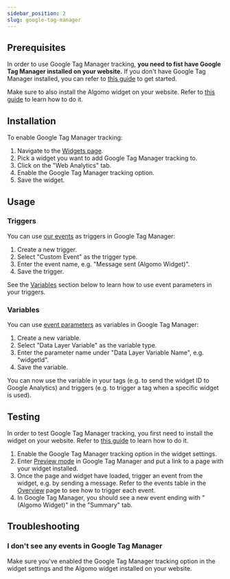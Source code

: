 ```yaml
---
sidebar_position: 2
slug: google-tag-manager
---
```


## Prerequisites

In order to use Google Tag Manager tracking, **you need to fist have Google Tag Manager installed on your website.** If you don't have Google Tag Manager installed, you can refer to [this guide](https://support.google.com/tagmanager/answer/6103696?hl=en) to get started.

Make sure to also install the Algomo widget on your website. Refer to [this guide](../Install%20a%20widget%20to%20your%20website.md) to learn how to do it.

## Installation

To enable Google Tag Manager tracking:

1. Navigate to the [Widgets page](https://app.algomo.com/widgets).
2. Pick a widget you want to add Google Tag Manager tracking to.
3. Click on the "Web Analytics" tab.
4. Enable the Google Tag Manager tracking option.
5. Save the widget.

## Usage

### Triggers

You can use [our events](./Overview) as triggers in Google Tag Manager:

1. Create a new trigger.
2. Select "Custom Event" as the trigger type.
3. Enter the event name, e.g. "Message sent (Algomo Widget)".
4. Save the trigger.

See the [Variables](#variables) section below to learn how to use event parameters in your triggers.

### Variables

You can use [event parameters](./Overview) as variables in Google Tag Manager:

1. Create a new variable.
2. Select "Data Layer Variable" as the variable type.
3. Enter the parameter name under "Data Layer Variable Name", e.g. "widgetId".
4. Save the variable.

You can now use the variable in your tags (e.g. to send the widget ID to Google Analytics) and triggers (e.g. to trigger a tag when a specific widget is used).

## Testing

In order to test Google Tag Manager tracking, you first need to install the widget on your website. Refer to [this guide](../Install%20a%20widget%20to%20your%20website.md) to learn how to do it.

1. Enable the Google Tag Manager tracking option in the widget settings.
2. Enter [Preview mode](https://support.google.com/tagmanager/answer/6103696?hl=en) in Google Tag Manager and put a link to a page with your widget installed.
3. Once the page and widget have loaded, trigger an event from the widget, e.g. by sending a message. Refer to the events table in the [Overview](./Overview.md) page to see how to trigger each event.
4. In Google Tag Manager, you should see a new event ending with "(Algomo Widget)" in the "Summary" tab.

## Troubleshooting

### I don't see any events in Google Tag Manager

Make sure you've enabled the Google Tag Manager tracking option in the widget settings and the Algomo widget installed on your website.

